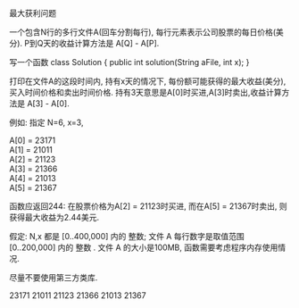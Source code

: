 最大获利问题

一个包含N行的多行文件A(回车分割每行), 每行元素表示公司股票的每日价格(美分). P到Q天的收益计算方法是 A[Q] - A[P].

写一个函数 class Solution { public int solution(String aFile, int x); }

打印在文件A的这段时间内, 持有x天的情况下, 每份额可能获得的最大收益(美分),买入时间价格和卖出时间价格. 
持有3天意思是A[0]时买进,A[3]时卖出,收益计算方法是 A[3] - A[0]. 

例如: 指定 N=6, x=3, 

A[0] = 23171  
A[1] = 21011  
A[2] = 21123  
A[3] = 21366  
A[4] = 21013  
A[5] = 21367

函数应返回244: 在股票价格为A[2] = 21123时买进, 而在A[5] = 21367时卖出, 则获得最大收益为2.44美元. 

假定:
N,x 都是 [0..400,000] 内的 整数;
文件 A 每行数字是取值范围 [0..200,000] 内的 整数 .
文件 A 的大小是100MB, 函数需要考虑程序内存使用情况.

尽量不要使用第三方类库.


23171
21011
21123
21366
21013
21367
